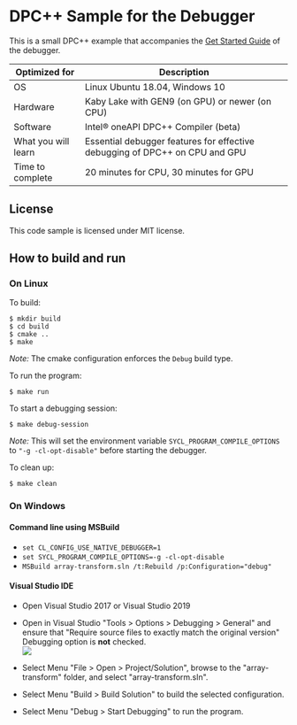 # DPC++ Sample for the Debugger

This is a small DPC++ example that accompanies the
[Get Started Guide](https://software.intel.com/en-us/get-started-with-debugging-dpcpp)
of the debugger.

| Optimized for                   | Description
|---------------------------------|--------------
| OS                              | Linux Ubuntu 18.04, Windows 10
| Hardware                        | Kaby Lake with GEN9 (on GPU) or newer (on CPU)
| Software                        | Intel&reg; oneAPI DPC++ Compiler (beta) 
| What you will learn             | Essential debugger features for effective debugging of DPC++ on CPU and GPU
| Time to complete                | 20 minutes for CPU, 30 minutes for GPU

## License

This code sample is licensed under MIT license.

## How to build and run

### On Linux

To build:

```
$ mkdir build
$ cd build
$ cmake ..
$ make
```

*Note:* The cmake configuration enforces the `Debug` build type.

To run the program:

```
$ make run
```

To start a debugging session:

```
$ make debug-session
```

*Note:* This will set the environment variable
`SYCL_PROGRAM_COMPILE_OPTIONS` to `"-g -cl-opt-disable"` before starting
the debugger.

To clean up:

```
$ make clean
```

### On Windows

#### Command line using MSBuild

* `set CL_CONFIG_USE_NATIVE_DEBUGGER=1`
* `set SYCL_PROGRAM_COMPILE_OPTIONS=-g -cl-opt-disable`
* `MSBuild array-transform.sln /t:Rebuild /p:Configuration="debug"`

#### Visual Studio IDE

* Open Visual Studio 2017 or Visual Studio 2019

* Open in Visual Studio "Tools > Options > Debugging > General" and
  ensure that "Require source files to exactly match the original
  version" Debugging option is **not** checked.  
  ![](vs-debugger-option.png)

* Select Menu "File > Open > Project/Solution", browse to the
  "array-transform" folder, and select "array-transform.sln".

* Select Menu "Build > Build Solution" to build the selected configuration.

* Select Menu "Debug > Start Debugging" to run the program.
